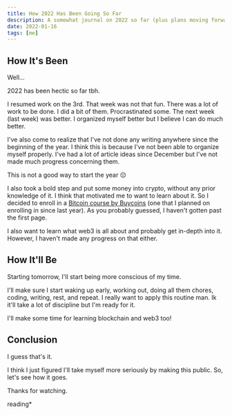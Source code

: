 ```yaml
---
title: How 2022 Has Been Going So Far
description: A somewhat journal on 2022 so far (plus plans moving forward).
date: 2022-01-16
tags: [me]
---
```


## How It's Been

Well...

2022 has been hectic so far tbh.

I resumed work on the 3rd. That week was not that fun. There was a lot of work to be done. I did a bit of them. Procrastinated some. The next week (last week) was better. I organized myself better but I believe I can do much better.

I've also come to realize that I've not done any writing anywhere since the beginning of the year. I think this is because I've not been able to organize myself properly. I've had a lot of article ideas since December but I've not made much progress concerning them.

This is not a good way to start the year 😔

I also took a bold step and put some money into crypto, without any prior knowledge of it. I think that motivated me to want to learn about it. So I decided to enroll in a [Bitcoin course by Buycoins](https://buycoins-learning.teachable.com/p/introduction-to-bitcoin) (one that I planned on enrolling in since last year). As you probably guessed, I haven't gotten past the first page.

I also want to learn what web3 is all about and probably get in-depth into it. However, I haven't made any progress on that either.

## How It'll Be

Starting tomorrow, I'll start being more conscious of my time.

I'll make sure I start waking up early, working out, doing all them chores, coding, writing, rest, and repeat. I really want to apply this routine man. Ik it'll take a lot of discipline but I'm ready for it.

I'll make some time for learning blockchain and web3 too!

## Conclusion

I guess that's it.

I think I just figured I'll take myself more seriously by making this public. So, let's see how it goes.

Thanks for watching.

reading*